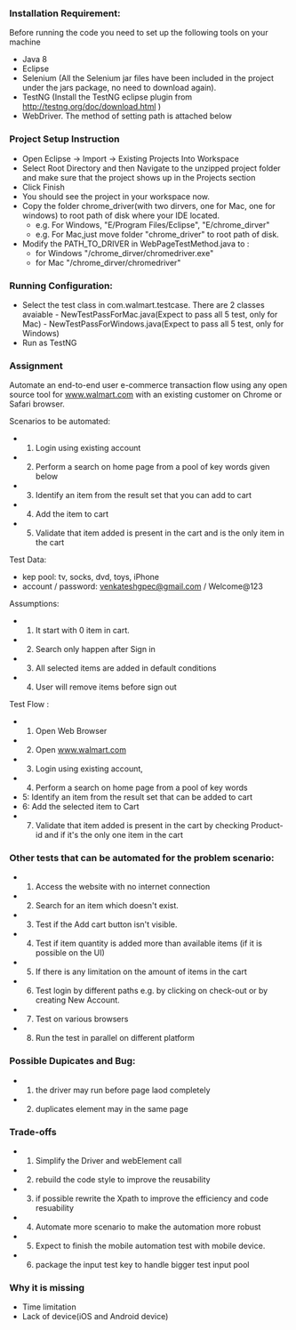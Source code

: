 ### Installation Requirement:
Before running the code you need to set up the following tools on your machine
- Java 8
- Eclipse
- Selenium (All the Selenium jar files have been included in the project under the jars package, no need to download again).
- TestNG (Install the TestNG eclipse plugin from http://testng.org/doc/download.html  )
- WebDriver. The method of setting path is attached below

### Project Setup Instruction
- Open Eclipse -> Import -> Existing Projects Into Workspace
-	Select Root Directory and then Navigate to the unzipped project folder and make sure that the project shows up in the Projects section
-	Click Finish
-	You should see the project in your workspace now. 
-	Copy the folder chrome_driver(with two dirvers, one for Mac, one for windows) to root path of disk where your IDE located.    
	-	e.g. For Windows, "E/Program Files/Eclipse", "E/chrome_dirver"
	-	e.g. For Mac,just move folder "chrome_driver" to root path of disk.
-	Modify the PATH_TO_DRIVER in WebPageTestMethod.java to :
	-	for Windows "/chrome_dirver/chromedriver.exe"
	-	for Mac "/chrome_dirver/chromedriver"

### Running Configuration:
-    Select the test class in com.walmart.testcase. There are 2 classes avaiable
	-    NewTestPassForMac.java(Expect to pass all 5 test, only for Mac)
	-    NewTestPassForWindows.java(Expect to pass all 5 test, only for Windows)
-    Run as TestNG
 
### Assignment
Automate an end-to-end user e-commerce transaction flow using any open source tool for www.walmart.com with an existing customer on Chrome or Safari browser.

Scenarios to be automated:
-    1. Login using existing account
-    2. Perform a search on home page from a pool of key words given below
-    3. Identify an item from the result set that you can add to cart
-    4. Add the item to cart    
-    5. Validate that item added is present in the cart and is the only item in the cart

Test Data:
-    kep pool: tv, socks, dvd, toys, iPhone
-    account / password: venkateshgpec@gmail.com / Welcome@123
    
Assumptions:
-    1. It start with 0 item in cart.
-    2. Search only happen after Sign in
-    3. All selected items are added in default conditions
-    4. User will remove items before sign out

Test Flow :
-    1. Open Web Browser
-    2. Open www.walmart.com
-    3. Login using existing account,
-    4. Perform a search on home page from a pool of key words
-    5: Identify an item from the result set that can be added to cart
-    6: Add the selected item to Cart
-    7. Validate that item added is present in the cart by checking Product-id and if it's the only one item in the cart

### Other tests that can be automated for the problem scenario:
-    1. Access the website with no internet connection
-    2. Search for an item which doesn't exist.
-    3. Test if the Add cart button isn't visible.
-    4. Test if item quantity is added more than available items (if it is possible on the UI)
-    5. If there is any limitation on the amount of items in the cart
-    6. Test login by different paths e.g. by clicking on check-out or by creating New Account.
-    7. Test on various browsers
-    8. Run the test in parallel on different platform

### Possible Dupicates and Bug:
-    1. the driver may run before page laod completely
-    2. duplicates element may in the same page

### Trade-offs
-    1.	Simplify the Driver and webElement call
-    2.  rebuild the code style to improve the reusability
-    3.  if possible rewrite the Xpath to improve the efficiency and code resuability
-    4.  Automate more scenario to make the automation more robust   
-    5.  Expect to finish the mobile automation test with mobile device.
-    6.  package the input test key to handle bigger test input pool

### Why it is missing
-    Time limitation 
-    Lack of device(iOS and Android device)

